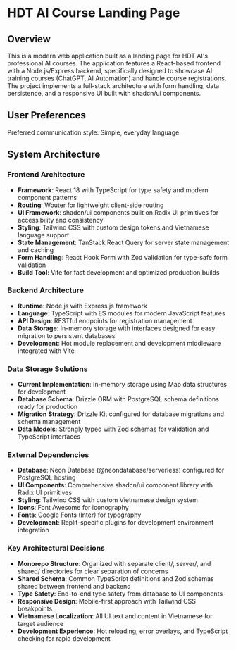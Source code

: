 # HDT AI Course Landing Page

## Overview

This is a modern web application built as a landing page for HDT AI's professional AI courses. The application features a React-based frontend with a Node.js/Express backend, specifically designed to showcase AI training courses (ChatGPT, AI Automation) and handle course registrations. The project implements a full-stack architecture with form handling, data persistence, and a responsive UI built with shadcn/ui components.

## User Preferences

Preferred communication style: Simple, everyday language.

## System Architecture

### Frontend Architecture
- **Framework**: React 18 with TypeScript for type safety and modern component patterns
- **Routing**: Wouter for lightweight client-side routing
- **UI Framework**: shadcn/ui components built on Radix UI primitives for accessibility and consistency
- **Styling**: Tailwind CSS with custom design tokens and Vietnamese language support
- **State Management**: TanStack React Query for server state management and caching
- **Form Handling**: React Hook Form with Zod validation for type-safe form validation
- **Build Tool**: Vite for fast development and optimized production builds

### Backend Architecture
- **Runtime**: Node.js with Express.js framework
- **Language**: TypeScript with ES modules for modern JavaScript features
- **API Design**: RESTful endpoints for registration management
- **Data Storage**: In-memory storage with interfaces designed for easy migration to persistent databases
- **Development**: Hot module replacement and development middleware integrated with Vite

### Data Storage Solutions
- **Current Implementation**: In-memory storage using Map data structures for development
- **Database Schema**: Drizzle ORM with PostgreSQL schema definitions ready for production
- **Migration Strategy**: Drizzle Kit configured for database migrations and schema management
- **Data Models**: Strongly typed with Zod schemas for validation and TypeScript interfaces

### External Dependencies
- **Database**: Neon Database (@neondatabase/serverless) configured for PostgreSQL hosting
- **UI Components**: Comprehensive shadcn/ui component library with Radix UI primitives
- **Styling**: Tailwind CSS with custom Vietnamese design system
- **Icons**: Font Awesome for iconography
- **Fonts**: Google Fonts (Inter) for typography
- **Development**: Replit-specific plugins for development environment integration

### Key Architectural Decisions
- **Monorepo Structure**: Organized with separate client/, server/, and shared/ directories for clear separation of concerns
- **Shared Schema**: Common TypeScript definitions and Zod schemas shared between frontend and backend
- **Type Safety**: End-to-end type safety from database to UI components
- **Responsive Design**: Mobile-first approach with Tailwind CSS breakpoints
- **Vietnamese Localization**: All UI text and content in Vietnamese for target audience
- **Development Experience**: Hot reloading, error overlays, and TypeScript checking for rapid development